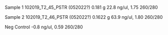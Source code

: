 Sample 1
	102019_T2_45_PSTR	(052022?)
	   0.181 g
	   22.8 ng/ul, 
	   1.75 260/280
	  
Sample 2
	102019_T2_46_PSTR (052022?)
	0.1622 g
	63.9  ng/ul, 
	1.80 260/280
	  
Neg Control
	-0.8  ng/ul, 
	0.59 260/280